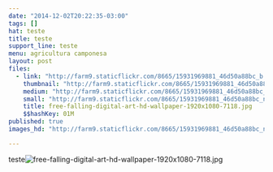 ```yaml
---
date: "2014-12-02T20:22:35-03:00"
tags: []
hat: teste
title: teste
support_line: teste
menu: agricultura camponesa
layout: post
files:
  - link: "http://farm9.staticflickr.com/8665/15931969881_46d50a88bc_b.jpg"
    thumbnail: "http://farm9.staticflickr.com/8665/15931969881_46d50a88bc_t.jpg"
    medium: "http://farm9.staticflickr.com/8665/15931969881_46d50a88bc_z.jpg"
    small: "http://farm9.staticflickr.com/8665/15931969881_46d50a88bc_n.jpg"
    title: free-falling-digital-art-hd-wallpaper-1920x1080-7118.jpg
    $$hashKey: 01M
published: true
images_hd: "http://farm9.staticflickr.com/8665/15931969881_46d50a88bc_n.jpg"

---
```

<p>teste<img alt="free-falling-digital-art-hd-wallpaper-1920x1080-7118.jpg" src="http://farm9.staticflickr.com/8665/15931969881_46d50a88bc_b.jpg" /></p>
